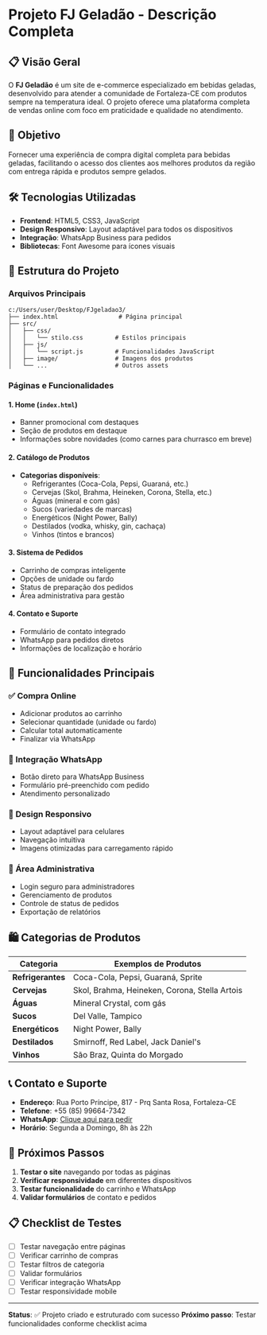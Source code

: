 # Projeto FJ Geladão - Descrição Completa

## 📋 Visão Geral
O **FJ Geladão** é um site de e-commerce especializado em bebidas geladas, desenvolvido para atender a comunidade de Fortaleza-CE com produtos sempre na temperatura ideal. O projeto oferece uma plataforma completa de vendas online com foco em praticidade e qualidade no atendimento.

## 🎯 Objetivo
Fornecer uma experiência de compra digital completa para bebidas geladas, facilitando o acesso dos clientes aos melhores produtos da região com entrega rápida e produtos sempre gelados.

## 🛠️ Tecnologias Utilizadas
- **Frontend**: HTML5, CSS3, JavaScript
- **Design Responsivo**: Layout adaptável para todos os dispositivos
- **Integração**: WhatsApp Business para pedidos
- **Bibliotecas**: Font Awesome para ícones visuais

## 📁 Estrutura do Projeto

### Arquivos Principais
```
c:/Users/user/Desktop/FJgeladao3/
├── index.html                 # Página principal
├── src/
│   ├── css/
│   │   └── stilo.css         # Estilos principais
│   ├── js/
│   │   └── script.js         # Funcionalidades JavaScript
│   ├── image/                # Imagens dos produtos
│   └── ...                   # Outros assets
```

### Páginas e Funcionalidades

#### 1. **Home** (`index.html`)
- Banner promocional com destaques
- Seção de produtos em destaque
- Informações sobre novidades (como carnes para churrasco em breve)

#### 2. **Catálogo de Produtos**
- **Categorias disponíveis**:
  - Refrigerantes (Coca-Cola, Pepsi, Guaraná, etc.)
  - Cervejas (Skol, Brahma, Heineken, Corona, Stella, etc.)
  - Águas (mineral e com gás)
  - Sucos (variedades de marcas)
  - Energéticos (Night Power, Bally)
  - Destilados (vodka, whisky, gin, cachaça)
  - Vinhos (tintos e brancos)

#### 3. **Sistema de Pedidos**
- Carrinho de compras inteligente
- Opções de unidade ou fardo
- Status de preparação dos pedidos
- Área administrativa para gestão

#### 4. **Contato e Suporte**
- Formulário de contato integrado
- WhatsApp para pedidos diretos
- Informações de localização e horário

## 🚀 Funcionalidades Principais

### ✅ Compra Online
- Adicionar produtos ao carrinho
- Selecionar quantidade (unidade ou fardo)
- Calcular total automaticamente
- Finalizar via WhatsApp

### 📱 Integração WhatsApp
- Botão direto para WhatsApp Business
- Formulário pré-preenchido com pedido
- Atendimento personalizado

### 🎨 Design Responsivo
- Layout adaptável para celulares
- Navegação intuitiva
- Imagens otimizadas para carregamento rápido

### 🔐 Área Administrativa
- Login seguro para administradores
- Gerenciamento de produtos
- Controle de status de pedidos
- Exportação de relatórios

## 🛍️ Categorias de Produtos

| Categoria | Exemplos de Produtos |
|-----------|---------------------|
| **Refrigerantes** | Coca-Cola, Pepsi, Guaraná, Sprite |
| **Cervejas** | Skol, Brahma, Heineken, Corona, Stella Artois |
| **Águas** | Mineral Crystal, com gás |
| **Sucos** | Del Valle, Tampico |
| **Energéticos** | Night Power, Bally |
| **Destilados** | Smirnoff, Red Label, Jack Daniel's |
| **Vinhos** | São Braz, Quinta do Morgado |

## 📞 Contato e Suporte
- **Endereço**: Rua Porto Príncipe, 817 - Prq Santa Rosa, Fortaleza-CE
- **Telefone**: +55 (85) 99664-7342
- **WhatsApp**: [Clique aqui para pedir](https://wa.me/5585996647342)
- **Horário**: Segunda a Domingo, 8h às 22h

## 🎯 Próximos Passos
1. **Testar o site** navegando por todas as páginas
2. **Verificar responsividade** em diferentes dispositivos
3. **Testar funcionalidade** do carrinho e WhatsApp
4. **Validar formulários** de contato e pedidos

## 📋 Checklist de Testes
- [ ] Testar navegação entre páginas
- [ ] Verificar carrinho de compras
- [ ] Testar filtros de categoria
- [ ] Validar formulários
- [ ] Verificar integração WhatsApp
- [ ] Testar responsividade mobile

---

**Status**: ✅ Projeto criado e estruturado com sucesso
**Próximo passo**: Testar funcionalidades conforme checklist acima
